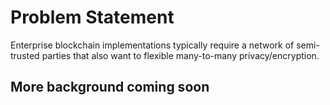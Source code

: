 # Problem Statement

Enterprise blockchain implementations typically require a network of semi-trusted parties that also want to flexible many-to-many privacy/encryption.

## More background coming soon
